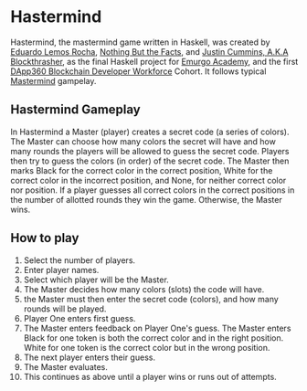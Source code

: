 # Hastermind

Hastermind, the mastermind game written in Haskell, was created by <a href= https://github.com/EduardoLR10> Eduardo Lemos Rocha</a>, <a href=https://github.com/Nothnbutthefacts>Nothing But the Facts</a>, and <a href=https://github.com/blockthrasher>Justin Cummins, A.K.A Blockthrasher</a>, as the final Haskell project for <a href=https://education.emurgo.io/>Emurgo Academy</a>, and the first <a href=https://www.dapp360.io/>DApp360 Blockchain Developer Workforce</a> Cohort.
It follows typical <a href=https://en.wikipedia.org/wiki/Mastermind_(board_game)>Mastermind</a> gampelay. 

<h2>Hastermind Gameplay</h2>

In Hastermind a Master (player) creates a secret code (a series of colors). </br>
The Master can choose how many colors the secret will have and how many rounds the players will be allowed to guess the secret code. Players then try to guess the colors (in order) of the secret code. The Master then marks Black for the correct color in the correct position, White for the correct color in the incorrect position, and None, for neither correct color nor position. If a player guesses all correct colors in the correct positions in the number of allotted rounds they win the game. Otherwise, the Master wins.

<h2>How to play</h2>

1. Select the number of players.
2. Enter player names.
3. Select which player will be the Master.
4. The Master decides how many colors (slots) the code will have. 
5. the Master must then enter the secret code (colors), and how many rounds will be played.
6. Player One enters first guess.
7. The Master enters feedback on Player One's guess. The Master enters Black for one token is both the correct color and in the right position. White for one token is the correct color but in the wrong position.
8. The next player enters their guess.
9. The Master evaluates.
10. This continues as above until a player wins or runs out of attempts.
